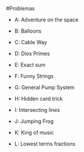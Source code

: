 #Problemas
* A: Adventure on the space
- B: Balloons
+ C: Cable Way 	
* D: Dios Primes 	
- E: Exact sum 	
+ F: Funny Strings 	
* G: General Pump System 	
- H: Hidden card trick 	
+ I: Intersecting lines 	
* J: Jumping Frog 	
- K: King of music 	
+ L: Lowest terms fractions 	
